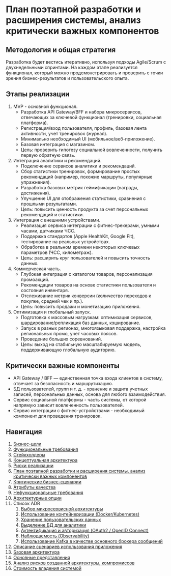 # План поэтапной разработки и расширения системы, анализ критически важных компонентов

## Методология и общая стратегия

Разработка будет вестись итеративно, используя подходы Agile/Scrum с двухнедельными спринтами. На каждом этапе реализуется функционал, который можно продемонстрировать и проверить с точки зрения бизнес-результатов и пользовательского опыта.

## Этапы реализации

1. MVP - основной функционал.
   * Разработка API Gateway/BFF и набора микросервисов, отвечающих за ключевой функционал (тренировки, социальная платформа).
   * Регистрация/вход пользователя, профиль, базовая лента активности, учет тренировок (журнал).
   * Минимально необходимый UI (мобильное/веб-приложение).
   * Базовая интеграция с магазином.
   * Цель: проверить гипотезу социальной вовлеченности, получить первую обратную связь.
2. Интеграция аналитики и рекомендаций.
   * Подключение сервисов аналитики и рекомендаций.
   * Сбор статистики тренировок, формирование простых рекомендаций (например, похожие маршруты, популярные упражнения).
   * Разработка базовых метрик геймификации (награды, достижения).
   * Улучшение UI для отображения статистики, сравнения с прошлыми результатами.
   * Цель: повысить ценность продукта за счет персональных рекомендаций и статистики.
3. Интеграция с внешними устройствами.
   * Реализация сервиса интеграции с фитнес-трекерами, умными часами, датчиками ЧСС.
   * Поддержка стандартов (Apple HealthKit, Google Fit), тестирование на реальных устройствах.
   * Обработка в реальном времени некоторых ключевых параметров (ЧСС, километраж).
   * Цель: расширить круг пользователей и повысить точность данных.
4. Коммерческая часть.
   * Глубокая интеграция с каталогом товаров, персонализация промоакций.
   * Рекомендации товаров на основе статистики пользователя и состояния инвентаря.
   * Отслеживание метрик конверсии (количество переходов к покупке, средний чек и пр.).
   * Цель: повысить продажи и монетизацию приложения.
5. Оптимизация и глобальный запуск.
   * Подготовка к массовым нагрузкам: оптимизация сервисов, шардирование/репликация баз данных, кэширование.
   * Запуск в разных регионах, многоязыковая поддержка, настройка региональных промо, учет часовых поясов.
   * Проведение больших соревнований.
   * Цель: выход на стабильную масштабируемую модель, поддерживающую глобальную аудиторию.

## Критически важные компоненты

* API Gateway / BFF — единственная точка входа клиентов в систему, отвечает за безопасность и маршрутизацию.
* БД пользователей, групп и т. д. - хранение и защита учетных записей, персональных данных, основа для любого взаимодействия.
* Сервис социальной платформы - часть системы, от которой напрямую зависит вовлеченность пользователей.
* Сервис интеграции с фитнес-устройствами - необходимый компонент для проведения тренировок.

## Навигация

1. [Бизнес-цели](https://github.com/f0rw4rd-dev/sb-final-project/blob/main/business_objectives.md)
2. [Функциональные требования](https://github.com/f0rw4rd-dev/sb-final-project/blob/main/functional_requirements.md)
3. [Стейкхолдеры](https://github.com/f0rw4rd-dev/sb-final-project/blob/main/stakeholders.md)
4. [Концептуальная архитектура](https://github.com/f0rw4rd-dev/sb-final-project/blob/main/concept_architecture.md)
5. [Риски реализации](https://github.com/f0rw4rd-dev/sb-final-project/blob/main/implementation_risks.md)
6. [План поэтапной разработки и расширения системы, анализ критически важных компонентов](https://github.com/f0rw4rd-dev/sb-final-project/blob/main/development_plan.md)
7. [Критические бизнес-сценарии](https://github.com/f0rw4rd-dev/sb-final-project/blob/main/critical_business_scenarios.md)
8. [Атрибуты качества](https://github.com/f0rw4rd-dev/sb-final-project/blob/main/quality_attributes.md)
9. [Нефункциональные требования](https://github.com/f0rw4rd-dev/sb-final-project/blob/main/nonfunctional_requirements.md)
10. [Архитектурные опции](https://github.com/f0rw4rd-dev/sb-final-project/blob/main/architectural_options.md)
11. Список ADR
    1. [Выбор микросервисной архитектуры](https://github.com/f0rw4rd-dev/sb-final-project/blob/main/adr_01.md)
    2. [Использование контейнеризации (Docker/Kubernetes)](https://github.com/f0rw4rd-dev/sb-final-project/blob/main/adr_02.md)
    3. [Хранение пользовательских данных](https://github.com/f0rw4rd-dev/sb-final-project/blob/main/adr_03.md)
    4. [Выделение БД для аналитики](https://github.com/f0rw4rd-dev/sb-final-project/blob/main/adr_04.md)
    5. [Аутентификация и авторизация (OAuth2 / OpenID Connect)](https://github.com/f0rw4rd-dev/sb-final-project/blob/main/adr_05.md)
    6. [Наблюдаемость (Observability)](https://github.com/f0rw4rd-dev/sb-final-project/blob/main/adr_06.md)
    7. [Использование Kafka в качестве основного брокера сообщений](https://github.com/f0rw4rd-dev/sb-final-project/blob/main/adr_07.md)
12. [Описание сценариев использования приложения](https://github.com/f0rw4rd-dev/sb-final-project/blob/main/use_cases.md)
13. [Базовая архитектура](https://github.com/f0rw4rd-dev/sb-final-project/blob/main/basic_architecture.md)
14. [Основные представления](https://github.com/f0rw4rd-dev/sb-final-project/blob/main/views.md)
15. [Анализ рисков созданной архитектуры, компромиссов](https://github.com/f0rw4rd-dev/sb-final-project/blob/main/architecture_risks.md)
16. [Стоимость владения системой](https://github.com/f0rw4rd-dev/sb-final-project/blob/main/costs.md)